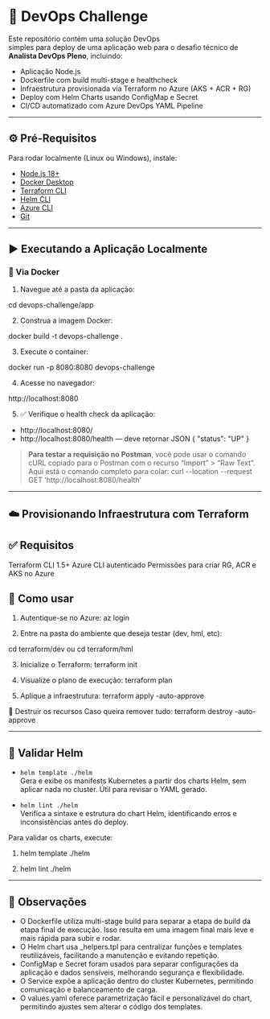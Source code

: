 # 🚀 DevOps Challenge

Este repositório contém uma solução DevOps  
simples para deploy de uma aplicação web para o desafio técnico de **Analista DevOps Pleno**, incluindo:

- Aplicação Node.js 
- Dockerfile com build multi-stage e healthcheck
- Infraestrutura provisionada via Terraform no Azure (AKS + ACR + RG)
- Deploy com Helm Charts usando ConfigMap e Secret
- CI/CD automatizado com Azure DevOps YAML Pipeline

---
## ⚙️ Pré-Requisitos

Para rodar localmente (Linux ou Windows), instale:

- [Node.js 18+](https://nodejs.org/)
- [Docker Desktop](https://www.docker.com/products/docker-desktop)
- [Terraform CLI](https://developer.hashicorp.com/terraform)
- [Helm CLI](https://helm.sh/docs/intro/install/)
- [Azure CLI](https://learn.microsoft.com/en-us/cli/azure/install-azure-cli)
- [Git](https://git-scm.com/)

---

## ▶️ Executando a Aplicação Localmente

### 🐳 Via Docker
1. Navegue até a pasta da aplicação:

cd devops-challenge/app

2. Construa a imagem Docker:

docker build -t devops-challenge .

3. Execute o container:

docker run -p 8080:8080 devops-challenge

4. Acesse no navegador:

http://localhost:8080

5. ✅ Verifique o health check da aplicação:

- http://localhost:8080/
- http://localhost:8080/health — deve retornar JSON { "status": "UP" }

> **Para testar a requisição no Postman**, você pode usar o comando cURL copiado para o Postman com o recurso “Import” > “Raw Text”.  
> Aqui está o comando completo para colar: curl --location --request GET 'http://localhost:8080/health'
---

## ☁️ Provisionando Infraestrutura com Terraform

## ✅ Requisitos
Terraform CLI 1.5+
Azure CLI autenticado
Permissões para criar RG, ACR e AKS no Azure

## 🚀 Como usar
1. Autentique-se no Azure:
  az login

2. Entre na pasta do ambiente que deseja testar (dev, hml, etc):

  cd terraform/dev
  ou
  cd terraform/hml

3. Inicialize o Terraform:
  terraform init

4. Visualize o plano de execução:
  terraform plan

5. Aplique a infraestrutura:
  terraform apply -auto-approve

🧹 Destruir os recursos
Caso queira remover tudo:
  terraform destroy -auto-approve

---

## 🔧 Validar Helm

- `helm template ./helm`  
  Gera e exibe os manifests Kubernetes a partir dos charts Helm, sem aplicar nada no cluster. Útil para revisar o YAML gerado.

- `helm lint ./helm`  
  Verifica a sintaxe e estrutura do chart Helm, identificando erros e inconsistências antes do deploy.

Para validar os charts, execute:

1. helm template ./helm

2. helm lint ./helm
---

## 📌 Observações
- O Dockerfile utiliza multi-stage build para separar a etapa de build da etapa final de execução.
Isso resulta em uma imagem final mais leve e mais rápida para subir e rodar.
- O Helm chart usa _helpers.tpl para centralizar funções e templates reutilizáveis, facilitando a manutenção e evitando repetição.
- ConfigMap e Secret foram usados para separar configurações da aplicação e dados sensíveis, melhorando segurança e flexibilidade.
- O Service expõe a aplicação dentro do cluster Kubernetes, permitindo comunicação e balanceamento de carga.
- O values.yaml oferece parametrização fácil e personalizável do chart, permitindo ajustes sem alterar o código dos templates.